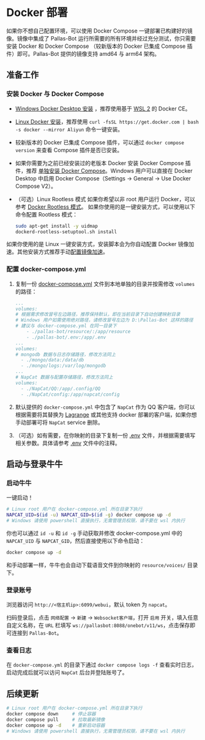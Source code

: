 # Docker 部署

如果你不想自己配置环境，可以使用 Docker Compose 一键部署已构建好的镜像。镜像中集成了 Pallas-Bot 运行所需要的所有环境并经过充分测试，你只需要安装 Docker 和 Docker Compose （较新版本的 Docker 已集成 Compose 插件）即可。Pallas-Bot 提供的镜像支持 amd64 与 arm64 架构。

## 准备工作

### 安装 Docker 与 Docker Compose

- [Windows Docker Desktop 安装](https://docs.docker.com/desktop/install/windows-install/) ，推荐使用基于 [WSL 2](https://learn.microsoft.com/zh-cn/windows/wsl/install) 的 Docker CE。

- [Linux Docker 安装](https://docs.docker.com/engine/install/ubuntu/)，推荐使用 `curl -fsSL https://get.docker.com | bash -s docker --mirror Aliyun` 命令一键安装。

- 较新版本的 Docker 已集成 Compose 插件，可以通过 `docker compose version` 来查看 Compose 插件是否已安装。

- 如果你需要为之前已经安装过的老版本 Docker 安装 Docker Compose 插件，推荐 [单独安装 Docker Compose](https://docs.docker.com/compose/install/other/)。Windows 用户可以直接在 Docker Desktop 中启用 Docker Compose（Settings -> General -> Use Docker Compose V2）。

- （可选）Linux Rootless 模式
  如果你希望以非 root 用户运行 Docker，可以参考 [Docker Rootless 模式](https://docs.docker.com/engine/security/rootless/)。
  如果你使用的是一键安装方式，可以使用以下命令配置 Rootless 模式：

    ```bash
    sudo apt-get install -y uidmap
    dockerd-rootless-setuptool.sh install
    ```

如果你使用的是 Linux 一键安装方式，安装脚本会为你自动配置 Docker 镜像加速。其他安装方式推荐手动[配置镜像加速](https://www.runoob.com/docker/docker-mirror-acceleration.html)。

### 配置 docker-compose.yml

1. 复制一份 [docker-compose.yml](../docker-compose.yml) 文件到本地单独的目录并按需修改 `volumes` 的路径：

    ```yml
    ...
    volumes:
    # 根据需求修改冒号左边路径，推荐保持默认，即在当前目录下自动创建映射目录
    # Windows 用户如需使用绝对路径，请修改冒号左边为 D:\Pallas-Bot 这样的路径
    # 建议与 docker-compose.yml 在同一目录下
        - ./pallas-bot/resource/:/app/resource
        - ./pallas-bot/.env:/app/.env
    ...
    volumes:
    # mongodb 数据与日志存储路径，修改方法同上
      - ./mongo/data:/data/db
      - ./mongo/logs:/var/log/mongodb
    ...
    # NapCat 数据与配置存储路径，修改方法同上
    volumes:
      - ./NapCat/QQ:/app/.config/QQ
      - ./NapCat/config:/app/napcat/config
    ```

2. 默认提供的 `docker-compose.yml` 中包含了 `NapCat` 作为 QQ 客户端，你可以根据需要将其替换为 [Lagrange](https://github.com/LagrangeDev/Lagrange.Core/blob/master/Docker_zh.md) 或其他支持 docker 部署的客户端，如果你想手动部署可将 `NapCat` service 删除。

3. （可选）如有需要，在你映射的目录下复制一份 [.env](../.env) 文件，并根据需要填写相关参数。具体请参考 [.env](../.env) 文件中的注释。

## 启动与登录牛牛

### 启动牛牛

一键启动！

```bash
# Linux root 用户在 docker-compose.yml 所在目录下执行
NAPCAT_UID=$(id -u) NAPCAT_GID=$(id -g) docker compose up -d
# Windows 请使用 powershell 直接执行，无需管理员权限，请不要在 wsl 内执行
```

你也可以通过 `id -u` 和 `id -g` 手动获取并修改 docker-compose.yml 中的 `NAPCAT_UID` 与 `NAPCAT_GID`，然后直接使用以下命令启动：

```bash
docker compose up -d
```

和手动部署一样，牛牛也会自动下载语音文件到你映射的 `resource/voices/` 目录下。

### 登录账号

浏览器访问 `http://<宿主机ip>:6099/webui`，默认 token 为 `napcat`。

扫码登录后，点击 `网络配置` -> `新建` -> `Websocket客户端`，打开 `启用` 开关，填入任意自定义名称，在 `URL` 栏填写 `ws://pallasbot:8088/onebot/v11/ws`，点击保存即可连接到 `Pallas-Bot`。

### 查看日志

在 `docker-compose.yml` 的目录下通过 `docker compose logs -f` 查看实时日志，启动完成后就可以访问 `NapCat` 后台并登陆账号了。

## 后续更新

```bash
# Linux root 用户在 docker-compose.yml 所在目录下执行
docker compose down     # 停止容器
docker compose pull     # 拉取最新镜像
docker compose up -d    # 重新启动容器
# Windows 请使用 powershell 直接执行，无需管理员权限，请不要在 wsl 内执行
```
